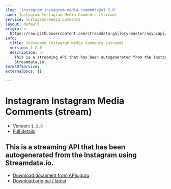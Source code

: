 ```yaml
---
slug: 'instagram:instagram-media-comments@v1.2.0'
name: Instagram Instagram Media Comments (stream)
service: instagram-media-comments
layout: default
origin: >-
  https://raw.githubusercontent.com/streamdata-gallery-master/asyncapi/master/_listings/instagram/instagram-instagram-media-comments-stream-async.md
info:
  title: Instagram Instagram Media Comments (stream)
  version: 1.2.0
  description: >-
    This is a streaming API that has been autogenerated from the Instagram using
    Streamdata.io.
termsOfService: ''
externalDocs: {}

---
```

# Instagram Instagram Media Comments (stream)

* Version: `1.2.0`
* [Full details](../html/instagram:instagram-media-comments@v1.2.0.html)



## This is a streaming API that has been autogenerated from the Instagram using Streamdata.io.



* [Download document from APIs.guru](https://raw.githubusercontent.com/APIs-guru/asyncapi-directory/master/docs/APIs/instagram%3Ainstagram-media-comments%40v1.2.0.yaml)
* [Download original / latest](https://raw.githubusercontent.com/streamdata-gallery-master/asyncapi/master/_listings/instagram/instagram-instagram-media-comments-stream-async.md)

<script type="application/ld+json">
{
  "@context": "http://schema.org/",
  "@type": "WebAPI",
  "description": "This is a streaming API that has been autogenerated from the Instagram using Streamdata.io.",
  "documentation": "",

  "name": "Instagram Instagram Media Comments (stream)"
}
</script>
